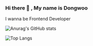 ### Hi there 👋 , My name is Dongwoo

I wanna be Frontend Developer

![Anurag's GitHub stats](https://github-readme-stats.vercel.app/api?username=devwoodie&show_icons=true&bg_color=fff&title_color=3e67ed&text_color=000&border_color=3e67ed&icon_color=faeb23)

![Top Langs](https://github-readme-stats.vercel.app/api/top-langs/?username=devwoodie&layout=compact&border_color=3e67ed&title_color=3e67ed&bg_color=fff)
